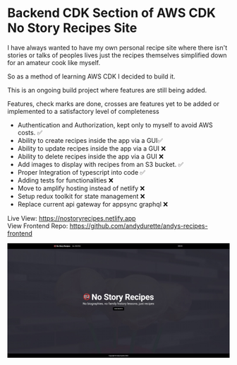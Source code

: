 # Backend CDK Section of AWS CDK No Story Recipes Site

I have always wanted to have my own personal recipe site where there isn't stories or talks of peoples lives just the recipes themselves simplified down for an amateur cook like myself.

So as a method of learning AWS CDK I decided to build it.

This is an ongoing build project where features are still being added.

Features, check marks are done, crosses are features yet to be added or implemented to a satisfactory level of completeness

- Authentication and Authorization, kept only to myself to avoid AWS costs. ✅
- Ability to create recipes inside the app via a GUI✅
- Ability to update recipes inside the app via a GUI ❌
- Ability to delete recipes inside the app via a GUI ❌
- Add images to display with recipes from an S3 bucket. ✅
- Proper Integration of typescript into code ✅
- Adding tests for functionalities ❌
- Move to amplify hosting instead of netlify ❌
- Setup redux toolkit for state management ❌
- Replace current api gateway for appsync graphql ❌

Live View: https://nostoryrecipes.netlify.app                            
View Frontend Repo: https://github.com/andydurette/andys-recipes-frontend

![markdown-preview-image](assets/markdown-preview-image.jpg)
